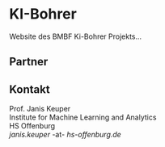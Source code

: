 # KI-Bohrer
Website des BMBF Ki-Bohrer Projekts...


## Partner


## Kontakt
Prof. Janis Keuper <br>
Institute for Machine Learning and Analytics <br>
HS Offenburg <br>
*janis.keuper* -at- *hs-offenburg.de*  <br>
